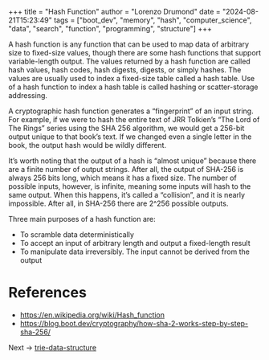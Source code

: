 +++
title = "Hash Function"
author = "Lorenzo Drumond"
date = "2024-08-21T15:23:49"
tags = ["boot_dev",  "memory",  "hash",  "computer_science",  "data",  "search",  "function",  "programming",  "structure"]
+++



A hash function is any function that can be used to map data of arbitrary size to fixed-size values, though there are some hash functions that support variable-length output. The values returned by a hash function are called hash values, hash codes, hash digests, digests, or simply hashes. The values are usually used to index a fixed-size table called a hash table. Use of a hash function to index a hash table is called hashing or scatter-storage addressing.

A cryptographic hash function generates a “fingerprint” of an input string. For example, if we were to hash the entire text of JRR Tolkien’s “The Lord of The Rings” series using the SHA 256 algorithm, we would get a 256-bit output unique to that book’s text. If we changed even a single letter in the book, the output hash would be wildly different.

It’s worth noting that the output of a hash is “almost unique” because there are a finite number of output strings. After all, the output of SHA-256 is always 256 bits long, which means it has a fixed size. The number of possible inputs, however, is infinite, meaning some inputs will hash to the same output. When this happens, it’s called a “collision”, and it is nearly impossible. After all, in SHA-256 there are 2^256 possible outputs.

Three main purposes of a hash function are:

- To scramble data deterministically
- To accept an input of arbitrary length and output a fixed-length result
- To manipulate data irreversibly. The input cannot be derived from the output

# References

- https://en.wikipedia.org/wiki/Hash_function
- https://blog.boot.dev/cryptography/how-sha-2-works-step-by-step-sha-256/

Next -> [trie-data-structure](/wiki/trie-data-structure/)
